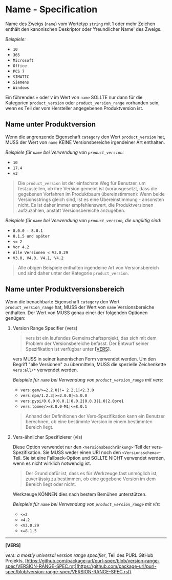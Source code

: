 # Name - Specification

Name des Zweigs (`name`) vom Wertetyp `string` mit 1 oder mehr Zeichen enthält den kanonischen Deskriptor oder
'freundlicher Name' des Zweigs.

*Beispiele:*

* `10`
* `365`
* `Microsoft`
* `Office`
* `PCS 7`
* `SIMATIC`
* `Siemens`
* `Windows`

Ein führendes `v` oder `V` im Wert von `name` SOLLTE nur dann für die Kategorien `product_version` oder `product_version_range` vorhanden sein, wenn es Teil der vom Hersteller angegebenen Produktversion ist.

## Name unter Produktversion

Wenn die angrenzende Eigenschaft `category` den Wert `product_version` hat, MUSS der Wert von `name` KEINE Versionsbereiche irgendeiner Art enthalten.

*Beispiele für `name` bei Verwendung von `product_version`:*

* `10`
* `17.4`
* `v3`

> Die `product_version` ist der einfachste Weg für Benutzer, um festzustellen, ob ihre Version gemeint ist (vorausgesetzt, dass die
> gegebenen Vorfahren im Produktbaum übereinstimmen): Wenn beide Versionsstrings gleich sind, ist es eine Übereinstimmung - ansonsten nicht.
> Es ist daher immer empfehlenswert, die Produktversionen aufzuzählen, anstatt Versionsbereiche anzugeben.

*Beispiele für `name` bei Verwendung von `product_version`, die ungültig sind:*

* `8.0.0 - 8.0.1`
* `8.1.5 und später`
* `<= 2`
* `Vor 4.2`
* `Alle Versionen < V3.0.29`
* `V3.0, V4.0, V4.1, V4.2`

> Alle obigen Beispiele enthalten irgendeine Art von Versionsbereich und sind daher unter der Kategorie
> `product_version`.

## Name unter Produktversionsbereich

Wenn die benachbarte Eigenschaft `category` den Wert `product_version_range` hat, MUSS der Wert von `name` Versionsbereiche enthalten.
Der Wert von MUSS genau einer der folgenden Optionen genügen:

1. Version Range Specifier (vers)

   > vers ist ein laufendes Gemeinschaftsprojekt, das sich mit dem Problem der Versionsbereiche befasst. Der Entwurf seiner Spezifikation ist verfügbar
   > unter [[VERS]](#vers).

   vers MUSS in seiner kanonischen Form verwendet werden. Um den Begriff "alle Versionen" zu übermitteln, MUSS die spezielle Zeichenkette `vers:all/*` verwendet werden.

   *Beispiele für `name` bei Verwendung von `product_version_range` mit vers:*

   * `vers:gem/>=2.2.0|!= 2.2.1|<2.3.0`
   * `vers:npm/1.2.3|>=2.0.0|<5.0.0`
   * `vers:pypi/0.0.0|0.0.1|0.0.2|0.0.3|1.0|2.0pre1`
   * `vers:tomee/>=8.0.0-M1|<=8.0.1`

   > Anhand der Definitionen der Vers-Spezifikation kann ein Benutzer berechnen, ob eine bestimmte Version in einem bestimmten Bereich liegt.

2. Vers-ähnlicher Spezifizierer (vls)

   Diese Option verwendet nur den `<Versionsbeschränkung>`-Teil der vers-Spezifikation. Sie MUSS weder einen URI noch den
   `<Versionsschema>`-Teil. Sie ist eine Fallback-Option und SOLLTE NICHT verwendet werden, wenn es nicht wirklich notwendig ist.
   > Der Grund dafür ist, dass es für Werkzeuge fast unmöglich ist, zuverlässig zu bestimmen, ob eine gegebene Version im
   > dem Bereich liegt oder nicht.

   Werkzeuge KÖNNEN dies nach bestem Bemühen unterstützen.

   *Beispiele für `name` bei Verwendung von `product_version_range` mit vls:*

   * `<=2`
   * `<4.2`
   * `<V3.0.29`
   * `>=8.1.5`

___

<a name="vers"/>**[VERS]**

_vers: a mostly universal version range specifier_, Teil des PURL GitHub Projekts,
[https://github.com/package-url/purl-spec/blob/version-range-spec/VERSION-RANGE-SPEC.rst](https://github.com/package-url/purl-spec/blob/version-range-spec/VERSION-RANGE-SPEC.rst).